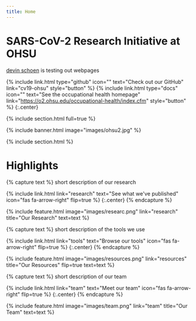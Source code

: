 ```yaml
---
title: Home
---
```


# SARS-CoV-2 Research Initiative at OHSU

[devin schoen](https://github.com/devin-schoen) is testing out webpages


{%
  include link.html
  type="github"
  icon=""
  text="Check out our GitHub"
  link="cv19-ohsu"
  style="button"
%}
{%
  include link.html
  type="docs"
  icon=""
  text="See the occupational health homepage"
  link="https://o2.ohsu.edu/occupational-health/index.cfm"
  style="button"
%}
{:.center}

{% include section.html full=true %}

{% include banner.html image="images/ohsu2.jpg" %}

{% include section.html %}

# Highlights

{% capture text %}
short description of our research

{%
  include link.html
  link="research"
  text="See what we've published"
  icon="fas fa-arrow-right"
  flip=true
%}
{:.center}
{% endcapture %}

{%
  include feature.html
  image="images/researc.png"
  link="research"
  title="Our Research"
  text=text
%}

{% capture text %}
short description of the tools we use

{%
  include link.html
  link="tools"
  text="Browse our tools"
  icon="fas fa-arrow-right"
  flip=true
%}
{:.center}
{% endcapture %}

{%
  include feature.html
  image="images/resources.png"
  link="resources"
  title="Our Resources"
  flip=true
  text=text
%}

{% capture text %}
short description of our team

{%
  include link.html
  link="team"
  text="Meet our team"
  icon="fas fa-arrow-right"
  flip=true
%}
{:.center}
{% endcapture %}

{%
  include feature.html
  image="images/team.png"
  link="team"
  title="Our Team"
  text=text
%}

